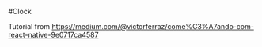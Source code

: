 #Clock


Tutorial from https://medium.com/@victorferraz/come%C3%A7ando-com-react-native-9e0717ca4587
